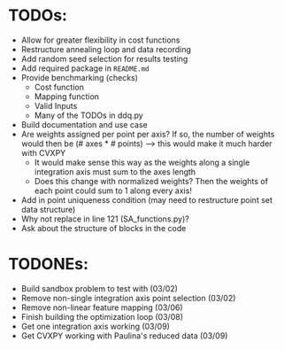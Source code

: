 # TODOs:

- Allow for greater flexibility in cost functions
- Restructure annealing loop and data recording
- Add random seed selection for results testing
- Add required package in  <code>README.md</code>
- Provide benchmarking (checks)
    - Cost function
    - Mapping function
    - Valid Inputs
    - Many of the TODOs in ddq.py
- Build documentation and use case
- Are weights assigned per point per axis? If so, the number of weights would then be (# axes * # points) --> this would make it much harder with CVXPY
    - It would make sense this way as the weights along a single integration axis must sum to the axes length
    - Does this change with normalized weights? Then the weights of each point could sum to 1 along every axis!
- Add in point uniqueness condition (may need to restructure point set data structure)
- Why not replace in line 121 (SA_functions.py)?
- Ask about the structure of blocks in the code

# TODONEs:
- Build sandbox problem to test with (03/02)
- Remove non-single integration axis point selection (03/02)
- Remove non-linear feature mapping (03/06)
- Finish building the optimization loop (03/08)
- Get one integration axis working (03/09)
- Get CVXPY working with Paulina's reduced data (03/09)